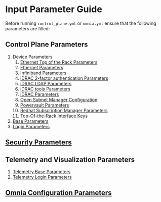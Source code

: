 # Input Parameter Guide

Before running `control_plane.yml` or `omnia.yml` ensure that the following parameters are filled:

## Control Plane Parameters
1. Device Parameters
    1. [Ethernet Top of the Rack Parameters](Control_Plane_Parameters/Device_Parameters/ethernet_tor_vars.md)
    2. [Ethernet Parameters](Control_Plane_Parameters/Device_Parameters/ethernet_vars.md)
    3. [Infiniband Parameters](Control_Plane_Parameters/Device_Parameters/ib_vars.md)
    4. [iDRAC 2-factor authentication Parameters](Control_Plane_Parameters/Device_Parameters/idrac_2fa.md)
    5. [iDRAC LDAP Parameters](Control_Plane_Parameters/Device_Parameters/idrac_ldap.md)
    6. [iDRAC tools Parameters](Control_Plane_Parameters/Device_Parameters/idrac_tools_vars.md)
    7. [iDRAC Parameters](Control_Plane_Parameters/Device_Parameters/idrac_vars.md)
    8. [Open Subnet Manager Configuration](Control_Plane_Parameters/Device_Parameters/opensm_conf.md)
    9. [Powervault Parameters](Control_Plane_Parameters/Device_Parameters/powervault_vars.md)
    10. [Redhat Subscription Manager Parameters](Control_Plane_Parameters/Device_Parameters/rhsm_vars.md)
    11. [Top-Of-the-Rack Interface Keys](Control_Plane_Parameters/Device_Parameters/TOR_Interface_Keys.md)
2. [Base Parameters](Control_Plane_Parameters/base_vars.md)
3. [Login Parameters](Control_Plane_Parameters/login_vars.md)

## [Security Parameters](Security_Parameters/security_vars.md)
## Telemetry and Visualization Parameters
1. [Telemetry Base Parameters](Telemetry_Visualization_Parameters/telemetry_base_vars.md)
2. [Telemetry Login Parameters](Telemetry_Visualization_Parameters/telemetry_login_vars.md)
## [Omnia Configuration Parameters](omnia_config.md)
